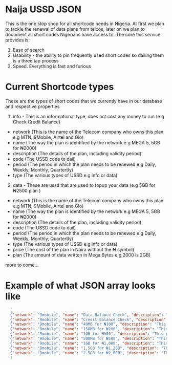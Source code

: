 # Naija USSD JSON

This is the one stop shop for all shortcode needs in Nigeria. At first we plan to tackle the renewal of data plans from telcos, later on we plan to document all short codes Nigerians have access to. The core this service provides is:

1. Ease of search
2. Usability - the ability to pin frequently used short codes so dailing them is a three tap process
3. Speed. Everything is fast and furious


# Current Shortcode types
These are the types of short codes that we currently have in our database and respective properties

1. info - This is an informational type, does not cost any money to run (e.g Check Credit Balance)
  - network (This is the name of the Telecom company who owns this plan e.g MTN, 9Mobile, Airtel and Glo)
  - name (The way the plan is identified by the network e.g MEGA 5, 5GB for ₦2000)
  - description (The details of the plan, including validity period)
  - code (The USSD code to dail)
  - period (The period in which the plan needs to be renewed e.g Daily, Weekly, Monthly, Quartertly)
  - type (The various types of USSD e.g info or data)


2. data - These are ussd that are used to topup your data (e.g 5GB for ₦2500 plan )
  - network (This is the name of the Telecom company who owns this plan e.g MTN, 9Mobile, Airtel and Glo)
  - name (The way the plan is identified by the network e.g MEGA 5, 5GB for ₦2000)
  - description (The details of the plan, including validity period)
  - code (The USSD code to dail)
  - period (The period in which the plan needs to be renewed e.g Daily, Weekly, Monthly, Quartertly)
  - type (The various types of USSD e.g info or data)
  - price (The cost of the plan in Naira without the ₦ symbol)
  - plan (The amount of data written in Mega Bytes e.g 2000 is 2GB)

more to come...

# Example of what JSON array looks like

```json
  [
  {"network": "9mobile", "name": "Data Balance Check", "description": "Check your data balance", "code":"*228#", "period":"", "type": "info"},
  {"network": "9mobile", "name": "Credit Balance Check", "description": "Check your credit balance", "code":"*232#", "period":"", "type": "info"},
  {"network": "9mobile", "name": "40MB for ₦100", "description": "This plan is valid for 24 hours", "code":"*229*3*1#", "period":"daily", "type": "data", "price":"100", "plan":"40"},
  {"network": "9mobile", "name": "150MB for ₦200", "description": "This plan is valid for 7 days", "code":"*229*2*10#", "period": "weekly", "type": "data", "price":"200", "plan":"150"},
  {"network": "9mobile", "name": "1GB for ₦500", "description": "This plan is valid for one weekend – between Friday 11:59 PM and Sunday 11:59 PM", "code":"*5995*2#", "period":"weekend", "type": "data", "price":"500", "plan":"1000"},
  {"network": "9mobile", "name": "500MB for ₦500", "description": "This plan is valid for 30 days", "code":"*229*2*12#", "period":"monthly", "type": "data", "price":"500", "plan":"500"},
  {"network": "9mobile", "name": "1GB for ₦1,000", "description": "This plan is valid for 30 days", "code":"*229*2*7#", "period":"monthly", "type": "data", "price":"1000", "plan":"1000"},
  {"network": "9mobile", "name": "1.5GB for ₦1,200", "description": "This plan is valid for 30 days", "code":"*229*2*25#", "period":"monthly", "type": "data", "price":"1200", "plan":"1500"},
  {"network": "9mobile", "name": "2.5GB for ₦2,000", "description": "This plan is valid for 30 days", "code":"*229*2*8#", "period":"monthly", "type": "data", "price":"2000", "plan":"2500"},
  ]
```